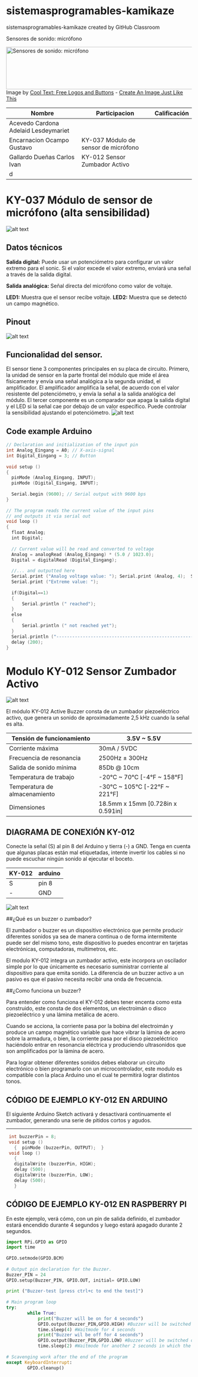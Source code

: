 # sistemasprogramables-kamikaze
sistemasprogramables-kamikaze created by GitHub Classroom

 Sensores de sonido: micrófono

<a href="https://cooltext.com"><img src="https://images.cooltext.com/5387875.png" width="921" height="115" alt=" Sensores de sonido: micrófono" /></a>
<br />Image by <a href="https://cooltext.com">Cool Text: Free Logos and Buttons</a> - <a href="https://cooltext.com/Edit-Logo?LogoID=3509961347">Create An Image Just Like This</a>

| Nombre                               | Participacion                 | Calificación |
|--------------------------------------|-------------------------------|--------------|
| Acevedo Cardona Adelaid Lesdeymariet |                               |              | 
| Encarnacion Ocampo Gustavo           | KY-037 Módulo de sensor de micrófono |              | 
| Gallardo Dueñas Carlos Ivan          | KY-012 Sensor Zumbador Activo |              | 
| d                                    |                               |              | 

# KY-037 Módulo de sensor de micrófono (alta sensibilidad)

![alt text](http://sensorkit.en.joy-it.net/images/8/8e/ky-037.jpg "KY-037 Microphone sensor module (high sensitivity)")

## Datos técnicos 
**Salida digital:** Puede usar un potenciómetro para configurar un valor extremo para el sonic. Si el valor excede el valor extremo, enviará una señal a través de la salida digital.

**Salida analógica:** Señal directa del micrófono como valor de voltaje.

**LED1:** Muestra que el sensor recibe voltaje.
**LED2:** Muestra que se detectó un campo magnético.

## Pinout
![alt text](http://sensorkit.en.joy-it.net/images/d/d8/4_dig_V_G_An_eng.png "pinout")

## Funcionalidad del sensor.
El sensor tiene 3 componentes principales en su placa de circuito. Primero, la unidad de sensor en la parte frontal del módulo que mide el área físicamente y envía una señal analógica a la segunda unidad, el amplificador. El amplificador amplifica la señal, de acuerdo con el valor resistente del potenciómetro, y envía la señal a la salida analógica del módulo.
El tercer componente es un comparador que apaga la salida digital y el LED si la señal cae por debajo de un valor específico.
Puede controlar la sensibilidad ajustando el potenciómetro.
![alt text](http://sensorkit.en.joy-it.net/images/d/de/sens-poti.jpg "fun-sen")

## Code example Arduino
```C++
// Declaration and initialization of the input pin
int Analog_Eingang = A0; // X-axis-signal
int Digital_Eingang = 3; // Button
  
void setup ()
{
  pinMode (Analog_Eingang, INPUT);
  pinMode (Digital_Eingang, INPUT);
       
  Serial.begin (9600); // Serial output with 9600 bps
}
  
// The program reads the current value of the input pins
// and outputs it via serial out
void loop ()
{
  float Analog;
  int Digital;
    
  // Current value will be read and converted to voltage
  Analog = analogRead (Analog_Eingang) * (5.0 / 1023.0); 
  Digital = digitalRead (Digital_Eingang);
    
  //... and outputted here
  Serial.print ("Analog voltage value: "); Serial.print (Analog, 4);  Serial.print ("V, ");
  Serial.print ("Extreme value: ");
  
  if(Digital==1)
  {
      Serial.println (" reached");
  }
  else
  {
      Serial.println (" not reached yet");
  }
  Serial.println ("----------------------------------------------------------------");
  delay (200);
}
```


# Modulo KY-012 Sensor Zumbador Activo

![alt text](https://ae01.alicdn.com/kf/Ha4027ff59c964f6395e5110879dd4ac7R.jpg "KY-012 Sensor Zumbador Activo")

El módulo KY-012 Active Buzzer consta de un zumbador piezoeléctrico activo, que genera un sonido de aproximadamente 2,5 kHz cuando la señal es alta. 

| Tensión de funcionamiento      | 3.5V ~ 5.5V                       |
|--------------------------------|-----------------------------------|
| Corriente máxima               | 30mA / 5VDC                       |
| Frecuencia de resonancia       | 2500Hz ± 300Hz                    |
| Salida de sonido mínima        | 85Db @ 10cm                       |
| Temperatura de trabajo         | -20°C ~ 70°C [-4°F ~ 158°F]       |
| Temperatura de almacenamiento  | -30°C ~ 105°C [-22°F ~ 221°F]     |
| Dimensiones                    | 18.5mm x 15mm [0.728in x 0.591in] |


## DIAGRAMA DE CONEXIÓN KY-012
Conecte la señal (S) al pin 8 del Arduino y tierra (-) a GND. Tenga en cuenta que algunas placas están mal etiquetadas, intente invertir los cables si no puede escuchar ningún sonido al ejecutar el boceto.

| KY-012 | arduino |
|--------|---------|
| S      | pin 8   |
| -      | GND     |

![alt text](https://arduinomodules.info/wp-content/uploads/Arduino_KY-012_Keyes_Active_buzzer_module_connection_diagram.png "KY-012 diagrama de conexion")

##¿Qué es un buzzer o zumbador?

El zumbador o buzzer es un dispositivo electrónico que permite producir diferentes sonidos ya sea de manera continua o de forma intermitente puede ser del mismo tono, este dispositivo lo puedes encontrar en tarjetas electrónicas, computadoras, multimetros, etc.

El modulo KY-012 integra un zumbador activo, este incorpora un oscilador simple por lo que únicamente es necesario suministrar corriente al dispositivo para que emita sonido. La diferencia de un buzzer activo a un pasivo es que el pasivo necesita recibir una onda de frecuencia.

##¿Como funciona un buzzer?

Para entender como funciona el KY-012 debes tener encenta como esta construido, este consta de dos elementos, un electroimán o disco piezoeléctrico y una lámina metálica de acero.

Cuando se acciona, la corriente pasa por la bobina del electroimán y produce un campo magnético variable que hace vibrar la lámina de acero sobre la armadura, o bien, la corriente pasa por el disco piezoeléctrico haciéndolo entrar en resonancia eléctrica y produciendo ultrasonidos que son amplificados por la lámina de acero.

Para lograr obtener diferentes sonidos debes elaborar un circuito electrónico o bien programarlo con un microcontrolador, este modulo es compatible con la placa Arduino uno el cual te permitirá lograr distintos tonos.

## CÓDIGO DE EJEMPLO KY-012 EN ARDUINO 

El siguiente Arduino Sketch activará y desactivará continuamente el zumbador, generando una serie de pitidos cortos y agudos.

---

```c++
 int buzzerPin = 8;   
 void setup ()  
   {  pinMode (buzzerPin, OUTPUT);  }  
 void loop ()  
   {  
   digitalWrite (buzzerPin, HIGH);  
   delay (500);  
   digitalWrite (buzzerPin, LOW);  
   delay (500);  
   } 
 ```
## CÓDIGO DE EJEMPLO KY-012 EN RASPBERRY PI
En este ejemplo, verá cómo, con un pin de salida definido, el zumbador estará encendido durante 4 segundos y luego estará apagado durante 2 segundos.

```python
import RPi.GPIO as GPIO
import time
    
GPIO.setmode(GPIO.BCM)
    
# Output pin declaration for the Buzzer.
Buzzer_PIN = 24
GPIO.setup(Buzzer_PIN, GPIO.OUT, initial= GPIO.LOW)
    
print ("Buzzer-test [press ctrl+c to end the test]")
   
# Main program loop
try:
        while True:
            print("Buzzer will be on for 4 seconds")
            GPIO.output(Buzzer_PIN,GPIO.HIGH) #Buzzer will be switched on
            time.sleep(4) #Waitmode for 4 seconds
            print("Buzzer wil be off for 4 seconds") 
            GPIO.output(Buzzer_PIN,GPIO.LOW) #Buzzer will be switched off 
            time.sleep(2) #Waitmode for another 2 seconds in which the buzzer will be off
    
# Scavenging work after the end of the program
except KeyboardInterrupt:
        GPIO.cleanup()
 ```
